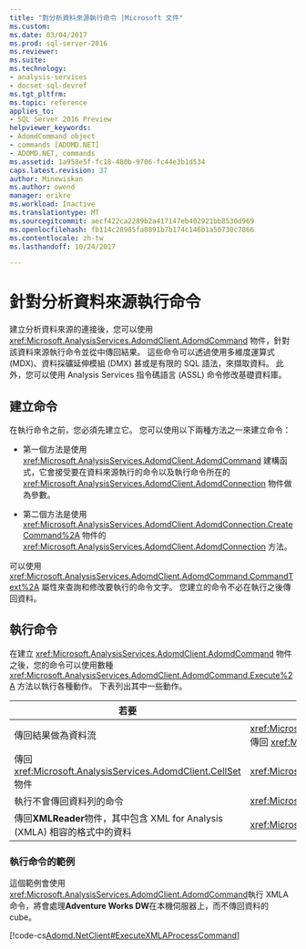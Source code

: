 ```yaml
---
title: "對分析資料來源執行命令 |Microsoft 文件"
ms.custom: 
ms.date: 03/04/2017
ms.prod: sql-server-2016
ms.reviewer: 
ms.suite: 
ms.technology:
- analysis-services
- docset-sql-devref
ms.tgt_pltfrm: 
ms.topic: reference
applies_to:
- SQL Server 2016 Preview
helpviewer_keywords:
- AdomdCommand object
- commands [ADOMD.NET]
- ADOMD.NET, commands
ms.assetid: 1a958e5f-fc18-480b-9706-fc44e3b1d534
caps.latest.revision: 37
author: Minewiskan
ms.author: owend
manager: erikre
ms.workload: Inactive
ms.translationtype: MT
ms.sourcegitcommit: aecf422ca2289b2a417147eb402921bb8530d969
ms.openlocfilehash: fb114c28985fa0891b7b174c146b1a50730c7866
ms.contentlocale: zh-tw
ms.lasthandoff: 10/24/2017

---
```

# <a name="executing-commands-against-an-analytical-data-source"></a>針對分析資料來源執行命令
  建立分析資料來源的連接後，您可以使用 <xref:Microsoft.AnalysisServices.AdomdClient.AdomdCommand> 物件，針對該資料來源執行命令並從中傳回結果。 這些命令可以透過使用多維度運算式 (MDX)、資料採礦延伸模組 (DMX) 甚或是有限的 SQL 語法，來擷取資料。 此外，您可以使用 Analysis Services 指令碼語言 (ASSL) 命令修改基礎資料庫。  
  
## <a name="creating-a-command"></a>建立命令  
 在執行命令之前，您必須先建立它。 您可以使用以下兩種方法之一來建立命令：  
  
-   第一個方法是使用 <xref:Microsoft.AnalysisServices.AdomdClient.AdomdCommand> 建構函式，它會接受要在資料來源執行的命令以及執行命令所在的 <xref:Microsoft.AnalysisServices.AdomdClient.AdomdConnection> 物件做為參數。  
  
-   第二個方法是使用 <xref:Microsoft.AnalysisServices.AdomdClient.AdomdConnection.CreateCommand%2A> 物件的 <xref:Microsoft.AnalysisServices.AdomdClient.AdomdConnection> 方法。  
  
 可以使用 <xref:Microsoft.AnalysisServices.AdomdClient.AdomdCommand.CommandText%2A> 屬性來查詢和修改要執行的命令文字。 您建立的命令不必在執行之後傳回資料。  
  
## <a name="running-a-command"></a>執行命令  
 在建立 <xref:Microsoft.AnalysisServices.AdomdClient.AdomdCommand> 物件之後，您的命令可以使用數種 <xref:Microsoft.AnalysisServices.AdomdClient.AdomdCommand.Execute%2A> 方法以執行各種動作。 下表列出其中一些動作。  
  
|若要|使用這個方法|  
|--------|---------------------|  
|傳回結果做為資料流|<xref:Microsoft.AnalysisServices.AdomdClient.AdomdCommand.ExecuteReader%2A> 會傳回 <xref:Microsoft.AnalysisServices.AdomdClient.AdomdDataReader> 物件|  
|傳回 <xref:Microsoft.AnalysisServices.AdomdClient.CellSet> 物件|<xref:Microsoft.AnalysisServices.AdomdClient.AdomdCommand.ExecuteCellSet%2A>|  
|執行不會傳回資料列的命令|<xref:Microsoft.AnalysisServices.AdomdClient.AdomdCommand.ExecuteNonQuery%2A>|  
|傳回**XMLReader**物件，其中包含 XML for Analysis (XMLA) 相容的格式中的資料|<xref:Microsoft.AnalysisServices.AdomdClient.AdomdCommand.ExecuteXmlReader%2A>|  
  
### <a name="example-of-running-a-command"></a>執行命令的範例  
 這個範例會使用<xref:Microsoft.AnalysisServices.AdomdClient.AdomdCommand>執行 XMLA 命令，將會處理**Adventure Works DW**在本機伺服器上，而不傳回資料的 cube。  
  
 [!code-cs[Adomd.NetClient#ExecuteXMLAProcessCommand](../../analysis-services/multidimensional-models-adomd-net-client/codesnippet/csharp/executing-commands-again_1.cs)]  
  
  

